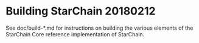 Building StarChain
20180212
================

See doc/build-*.md for instructions on building the various
elements of the StarChain Core reference implementation of StarChain.
